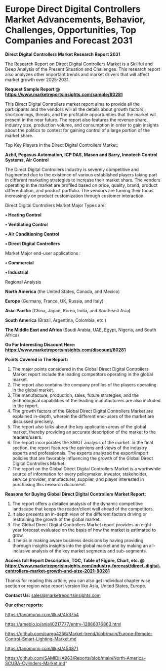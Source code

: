 # Europe Direct Digital Controllers Market Advancements, Behavior, Challenges, Opportunities, Top Companies and Forecast 2031

<strong>Direct Digital Controllers Market Research Report 2031</strong>

The Research Report on Direct Digital Controllers Market is a Skillful and Deep Analysis of the Present Situation and Challenges. This research report also analyzes other important trends and market drivers that will affect market growth over 2025-2031.

<strong>Request Sample Report @ <a href=https://www.marketreportsinsights.com/sample/80281>https://www.marketreportsinsights.com/sample/80281</a></strong>

This Direct Digital Controllers market report aims to provide all the participants and the vendors will all the details about growth factors, shortcomings, threats, and the profitable opportunities that the market will present in the near future. The report also features the revenue share, industry size, production volume, and consumption in order to gain insights about the politics to contest for gaining control of a large portion of the market share.

Top Key Players in the Direct Digital Controllers Market:

<strong>Azbil, Pegasus Automation, ICP DAS, Mason and Barry, Innotech Control Systems, Air Control</strong>

The Direct Digital Controllers Industry is severely competitive and fragmented due to the existence of various established players taking part in different marketing strategies to increase their market share. The vendors operating in the market are profiled based on price, quality, brand, product differentiation, and product portfolio. The vendors are turning their focus increasingly on product customization through customer interaction.

Direct Digital Controllers Market Major Types are:

<strong>• Heating Control

• Ventilating Control

• Air Conditioning Control

• Direct Digital Controllers</strong>

Market Major end-user applications :

<strong>• Commercial

• Industrial</strong>

Regional Analysis

</u><strong><b>North America</b></strong> (the United States, Canada, and Mexico)

<strong><b>Europe </b></strong>(Germany, France, UK, Russia, and Italy)

<strong><b>Asia-Pacific</b></strong> (China, Japan, Korea, India, and Southeast Asia)

<strong><b>South America</b></strong> (Brazil, Argentina, Colombia, etc.)

<strong><b>The Middle East and Africa</b></strong> (Saudi Arabia, UAE, Egypt, Nigeria, and South Africa)

<strong>Go For Interesting Discount Here: <a href=https://www.marketreportsinsights.com/discount/80281>https://www.marketreportsinsights.com/discount/80281</a></strong>

<strong>Points Covered in The Report:</strong>
<ol>
  <li>The major points considered in the Global Direct Digital Controllers Market report include the leading competitors operating in the global market.</li>
  <li>The report also contains the company profiles of the players operating in the global market.</li>
  <li>The manufacture, production, sales, future strategies, and the technological capabilities of the leading manufacturers are also included in the report.</li>
  <li>The growth factors of the Global Direct Digital Controllers Market are explained in-depth, wherein the different end-users of the market are discussed precisely.</li>
  <li>The report also talks about the key application areas of the global market, thereby providing an accurate description of the market to the readers/users.</li>
  <li>The report incorporates the SWOT analysis of the market. In the final section, the report features the opinions and views of the industry experts and professionals. The experts analyzed the export/import policies that are favorably influencing the growth of the Global Direct Digital Controllers Market.</li>
  <li>The report on the Global Direct Digital Controllers Market is a worthwhile source of information for every policymaker, investor, stakeholder, service provider, manufacturer, supplier, and player interested in purchasing this research document.</li>
</ol>
<strong>Reasons for Buying Global Direct Digital Controllers Market Report:</strong>

<ol>
  <li>The report offers a detailed analysis of the dynamic competitive landscape that keeps the reader/client well ahead of the competitors.</li>
  <li>It also presents an in-depth view of the different factors driving or restraining the growth of the global market.</li>
  <li>The Global Direct Digital Controllers Market report provides an eight-year forecast evaluated on the basis of how the market is estimated to grow.</li>
  <li>It helps in making aware business decisions by having providing thorough insights insights into the global market and by making an all-inclusive analysis of the key market segments and sub-segments.</li>
</ol>
<strong>Access full Report Description, TOC, Table of Figure, Chart, etc. @ <a href=https://www.marketreportsinsights.com/industry-forecast/direct-digital-controllers-market-growth-and-size-2021-80281>https://www.marketreportsinsights.com/industry-forecast/direct-digital-controllers-market-growth-and-size-2021-80281</a></strong>


Thanks for reading this article; you can also get individual chapter wise section or region wise report version like Asia, United States, Europe.

<strong>Contact Us:</strong>
sales@marketreportsinsights.com

<strong>Our other reports:</strong>

<a href=https://tanomuno.com/illust/453754>https://tanomuno.com/illust/453754</a>

<a href=https://ameblo.jp/anjali0217777/entry-12886076863.html>https://ameblo.jp/anjali0217777/entry-12886076863.html</a>

<a href=https://github.com/cargo4256/Market-trend/blob/main/Europe-Remote-Control-Smart-Lighting-Market.md>https://github.com/cargo4256/Market-trend/blob/main/Europe-Remote-Control-Smart-Lighting-Market.md</a>

<a href=https://tanomuno.com/illust/454871>https://tanomuno.com/illust/454871</a>

<a href=https://github.com/SAMIDHA963/Reports/blob/main/North-America-SCUBA-Cylinders-Market.md>https://github.com/SAMIDHA963/Reports/blob/main/North-America-SCUBA-Cylinders-Market.md</a>"
